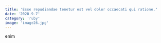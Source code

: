 ```yaml
---
title: 'Esse repudiandae tenetur est vel dolor occaecati qui ratione.'
date: '2020-9-7'
category: 'ruby'
image: 'image26.jpg'
---
```


enim
